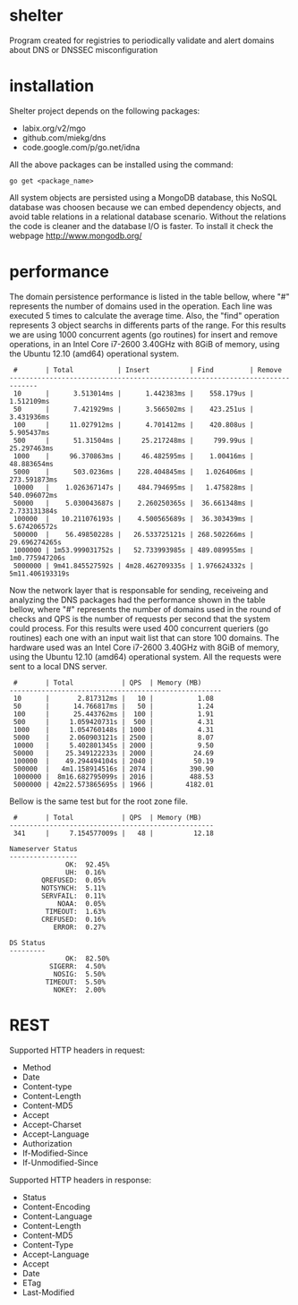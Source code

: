 shelter
=======

Program created for registries to periodically validate and alert domains about DNS or
DNSSEC misconfiguration

installation
============

Shelter project depends on the following packages:
* labix.org/v2/mgo
* github.com/miekg/dns
* code.google.com/p/go.net/idna

All the above packages can be installed using the command:

```
go get <package_name>
```

All system objects are persisted using a MongoDB database, this NoSQL database was choosen
because we can embed dependency objects, and avoid table relations in a relational
database scenario. Without the relations the code is cleaner and the database I/O is
faster. To install it check the webpage http://www.mongodb.org/

performance
===========

The domain persistence performance is listed in the table bellow, where "#" represents the
number of domains used in the operation. Each line was executed 5 times to calculate the
average time. Also, the "find" operation represents 3 object searchs in differents parts
of the range. For this results we are using 1000 concurrent agents (go routines) for
insert and remove operations, in an Intel Core i7-2600 3.40GHz with 8GiB of memory, using
the Ubuntu 12.10 (amd64) operational system.

```
 #       | Total           | Insert          | Find         | Remove
-----------------------------------------------------------------------------
 10      |      3.513014ms |      1.442383ms |    558.179us |      1.512109ms
 50      |      7.421929ms |      3.566502ms |    423.251us |      3.431936ms
 100     |     11.027912ms |      4.701412ms |    420.808us |      5.905437ms
 500     |      51.31504ms |     25.217248ms |     799.99us |     25.297463ms
 1000    |     96.370863ms |     46.482595ms |    1.00416ms |     48.883654ms
 5000    |      503.0236ms |    228.404845ms |   1.026406ms |    273.591873ms
 10000   |    1.026367147s |    484.794695ms |   1.475828ms |    540.096072ms
 50000   |    5.030043687s |    2.260250365s |  36.661348ms |    2.733131384s
 100000  |   10.211076193s |    4.500565689s |  36.303439ms |    5.674206572s
 500000  |    56.49850228s |   26.533725121s | 268.502266ms |   29.696274265s
 1000000 | 1m53.999031752s |   52.733993985s | 489.089955ms |  1m0.775947206s
 5000000 | 9m41.845527592s | 4m28.462709335s | 1.976624332s | 5m11.406193319s
```

Now the network layer that is responsable for sending, receiveing and analyzing the DNS
packages had the performance shown in the table bellow, where "#" represents the number of
domains used in the round of checks and QPS is the number of requests per second that the
system could process. For this results were used 400 concurrent queriers (go routines)
each one with an input wait list that can store 100 domains. The hardware used was an
Intel Core i7-2600 3.40GHz with 8GiB of memory, using the Ubuntu 12.10 (amd64) operational
system. All the requests were sent to a local DNS server.

```
 #       | Total            | QPS  | Memory (MB)
-----------------------------------------------------
 10      |       2.817312ms |   10 |           1.08
 50      |      14.766817ms |   50 |           1.24
 100     |      25.443762ms |  100 |           1.91
 500     |     1.059420731s |  500 |           4.31
 1000    |     1.054760148s | 1000 |           4.31
 5000    |     2.060903121s | 2500 |           8.07
 10000   |     5.402801345s | 2000 |           9.50
 50000   |    25.349122233s | 2000 |          24.69
 100000  |    49.294494104s | 2040 |          50.19
 500000  |   4m1.158914516s | 2074 |         390.90
 1000000 |  8m16.682795099s | 2016 |         488.53
 5000000 | 42m22.573865695s | 1966 |        4182.01
```

Bellow is the same test but for the root zone file.

```
 #       | Total            | QPS  | Memory (MB)
---------------------------------------------------
 341     |     7.154577009s |   48 |          12.18

Nameserver Status
-----------------
              OK:  92.45%
              UH:  0.16%
        QREFUSED:  0.05%
        NOTSYNCH:  5.11%
        SERVFAIL:  0.11%
            NOAA:  0.05%
         TIMEOUT:  1.63%
        CREFUSED:  0.16%
           ERROR:  0.27%

DS Status
---------
              OK:  82.50%
          SIGERR:  4.50%
           NOSIG:  5.50%
         TIMEOUT:  5.50%
           NOKEY:  2.00%
```

REST
====

Supported HTTP headers in request:
*  Method
*  Date
*  Content-type
*  Content-Length
*  Content-MD5
*  Accept
*  Accept-Charset
*  Accept-Language
*  Authorization
*  If-Modified-Since
*  If-Unmodified-Since

Supported HTTP headers in response:
*  Status
*  Content-Encoding
*  Content-Language
*  Content-Length
*  Content-MD5
*  Content-Type
*  Accept-Language
*  Accept
*  Date
*  ETag
*  Last-Modified